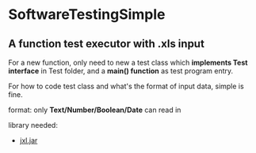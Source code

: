 # SoftwareTestingSimple

## A function test executor with .xls input

For a new function, only need to new a test class which **implements Test interface** in Test folder, and a **main() function** as test program entry.

For how to code test class and what's the format of input data, simple is fine.

format: only **Text/Number/Boolean/Date** can read in

library needed:
+ [jxl.jar](http://www.java2s.com/Code/Jar/j/Downloadjxljar.htm)
